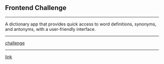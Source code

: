 ## Frontend Challenge

---

A dictionary app that provides quick access to word definitions, synonyms, and antonyms, with a user-friendly interface.

---

[challenge](https://www.frontendmentor.io/challenges/dictionary-web-app-h5wwnyuKFL)

---

[link](https://dictionary-app-nu-ten.vercel.app/)
